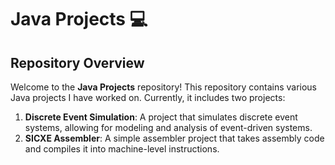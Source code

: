 # Java Projects 💻  

## Repository Overview  

Welcome to the **Java Projects** repository! This repository contains various Java projects I have worked on. Currently, it includes two projects:  

1. **Discrete Event Simulation**: A project that simulates discrete event systems, allowing for modeling and analysis of event-driven systems.  
2. **SICXE Assembler**: A simple assembler project that takes assembly code and compiles it into machine-level instructions.  

